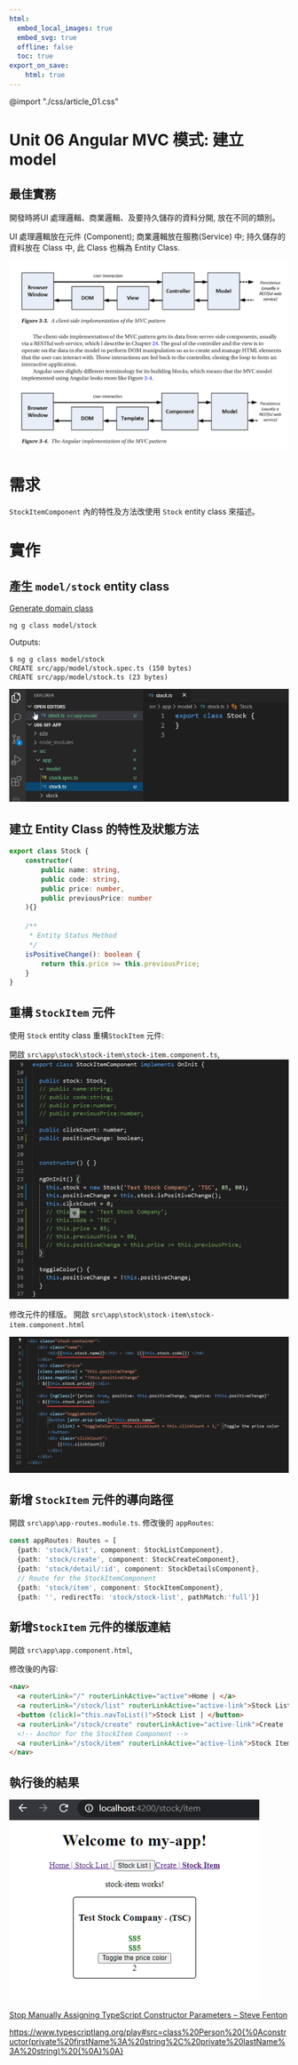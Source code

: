 ```yaml
---
html:
  embed_local_images: true
  embed_svg: true
  offline: false
  toc: true
export_on_save:
    html: true
---
```



@import "./css/article_01.css"

# Unit 06 Angular MVC 模式: 建立 model

## 最佳實務
開發時將UI 處理邏輯、商業邏輯、及要持久儲存的資料分開, 放在不同的類別。

UI 處理邏輯放在元件 (Component); 商業邏輯放在服務(Service) 中; 持久儲存的資料放在 Class 中, 此 Class 也稱為 Entity Class.

![](css/sy-i01.png)

# 需求

`StockItemComponent` 內的特性及方法改使用 `Stock` entity class 來描述。


# 實作

## 產生 `model/stock` entity class
[Generate domain class](https://angular.tw/cli/generate#class-command)

```
ng g class model/stock
```

Outputs:
```
$ ng g class model/stock
CREATE src/app/model/stock.spec.ts (150 bytes)
CREATE src/app/model/stock.ts (23 bytes)
```

![](img/u06-i01.png)

## 建立 Entity Class 的特性及狀態方法

```typescript
export class Stock {
    constructor(
        public name: string,
        public code: string,
        public price: number,
        public previousPrice: number
    ){}

    /**
     * Entity Status Method
     */
    isPositiveChange(): boolean {
        return this.price >= this.previousPrice;
    }
}
```

## 重構 `StockItem` 元件 

使用 `Stock` entity class 重構`StockItem` 元件:

開啟 `src\app\stock\stock-item\stock-item.component.ts`, 
![](img/u06-i02.png)


修改元件的樣版。
開啟 `src\app\stock\stock-item\stock-item.component.html`

![](img/u06-i03.png)

## 新增 `StockItem` 元件的導向路徑

開啟 `src\app\app-routes.module.ts`.
修改後的 `appRoutes`:

```typescript
const appRoutes: Routes = [
  {path: 'stock/list', component: StockListComponent},
  {path: 'stock/create', component: StockCreateComponent},
  {path: 'stock/detail/:id', component: StockDetailsComponent},
  // Route for the StockItemComponent
  {path: 'stock/item', component: StockItemComponent},
  {path: '', redirectTo: 'stock/stock-list', pathMatch:'full'}]
```

## 新增`StockItem` 元件的樣版連結

開啟 `src\app\app.component.html`,

修改後的內容:

```html
<nav>
  <a routerLink="/" routerLinkActive="active">Home | </a>
  <a routerLink="/stock/list" routerLinkActive="active-link">Stock List | </a>
  <button (click)="this.navToList()">Stock List | </button>
  <a routerLink="/stock/create" routerLinkActive="active-link">Create | </a>
  <!-- Anchor for the StockItem Component -->
  <a routerLink="/stock/item" routerLinkActive="active-link">Stock Item</a>
</nav>
```

## 執行後的結果

![](img/u06-i04.png)




[Stop Manually Assigning TypeScript Constructor Parameters &#8211; Steve Fenton](https://www.stevefenton.co.uk/2013/04/stop-manually-assigning-typescript-constructor-parameters/)

https://www.typescriptlang.org/play#src=class%20Person%20{%0Aconstructor(private%20firstName%3A%20string%2C%20private%20lastName%3A%20string)%20{%0A}%0A}